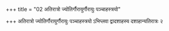 +++
title = "02 अतिरात्रो ज्योतिर्गौरायुर्गौरायुः पञ्चाहस्त्रयो"

+++
अतिरात्रो ज्योतिर्गौरायुर्गौरायुः पञ्चाहस्त्रयो ऽभिप्लवा द्वादशाहस्य दशाहान्यतिरात्रः २